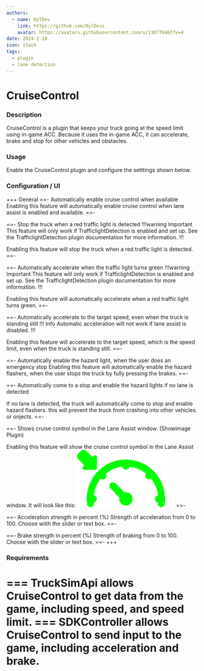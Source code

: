 ```yaml
---
authors: 
  - name: DylDev
    link: https://github.com/DylDevs
    avatar: https://avatars.githubusercontent.com/u/110776467?v=4
date: 2024-2-18
icon: stack
tags: 
  - plugin
  - lane detection
---
```

# CruiseControl

### Description
CruiseControl is a plugin that keeps your truck going at the speed limit using in-game ACC. Because it uses the in-game ACC, it can accelerate, brake and stop for other vehicles and obstacles.

### Usage
Enable the CruiseControl plugin and configure the setttings shown below.

### Configuration / UI
+++ General
==- Automatically enable cruise control when available
Enabling this feature will automatically enable cruise control when lane assist is enabled and available.
==-

==- Stop the truck when a red traffic light is detected
!!!warning Important
This feature will only work if TrafficlightDetection is enabled and set up. See the TrafficlightDetection plugin documentation for more information.
!!!

Enabling this feature will stop the truck when a red traffic light is detected.
==-

==- Automatically accelerate when the traffic light turns green
!!!warning Important
This feature will only work if TrafficlightDetection is enabled and set up. See the TrafficlightDetection plugin documentation for more information.
!!!

Enabling this feature will automatically accelerate when a red traffic light turns green.
==-

==- Automatically accelerate to the target speed, even when the truck is standing still
!!! Info
Automatic acceleration will not work if lane assist is disabled.
!!!

Enabling this feature will accelerate to the target speed, which is the speed limit, even when the truck is standing still.
==-

==- Automatically enable the hazard light, when the user does an emergency stop
Enabling this feature will automatically enable the hazard flashers, when the user stops the truck by fully pressing the brakes.
==-

==- Automatically come to a stop and enable the hazard lights if no lane is detected

If no lane is detected, the truck will automatically come to stop and enable hazard flashers. this will prevent the truck from crashing into other vehicles. or onjects.
==-

==- Shows cruise control symbol in the Lane Assist window. (Showimage Plugin)

Enabling this feature will show the cruise control symbol in the Lane Assist window. It will look like this:
![Cruise Control Symbol](/assets/CruiseControl/cruisecontrol_on_set.png)
==-

==- Acceleration strength in percent (%)
Strength of acceleration from 0 to 100. Choose wiith the slider or text box.
==-

==- Brake strength in percent (%)
Strength of braking from 0 to 100. Choose wiith the slider or text box.
==-
+++

### Requirements
=== TruckSimApi
allows CruiseControl to get data from the game, including speed, and speed limit.
=== SDKController
allows CruiseControl to send input to the game, including acceleration and brake.
===